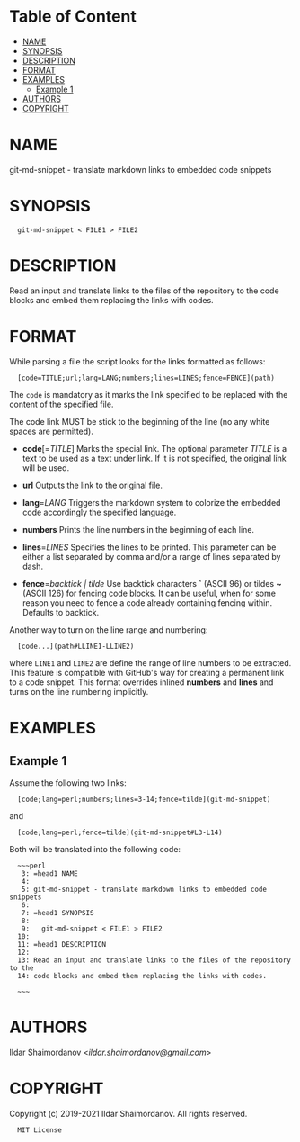 <!-- md-toc-begin -->
# Table of Content
* [NAME](#name)
* [SYNOPSIS](#synopsis)
* [DESCRIPTION](#description)
* [FORMAT](#format)
* [EXAMPLES](#examples)
  * [Example 1](#example-1)
* [AUTHORS](#authors)
* [COPYRIGHT](#copyright)
<!-- md-toc-end -->

# NAME

git-md-snippet - translate markdown links to embedded code snippets

# SYNOPSIS


```
  git-md-snippet < FILE1 > FILE2
```
# DESCRIPTION

Read an input and translate links to the files of the repository to the code blocks and embed them replacing the links with codes.

# FORMAT

While parsing a file the script looks for the links formatted as follows:


```
  [code=TITLE;url;lang=LANG;numbers;lines=LINES;fence=FENCE](path)
```
The `code` is mandatory as it marks the link specified to be replaced with the content of the specified file.

The code link MUST be stick to the beginning of the line (no any white spaces are permitted).

* **code**[=_TITLE_]
  Marks the special link. The optional parameter _TITLE_ is a text to be used as a text under link. If it is not specified, the original link will be used.

* **url**
  Outputs the link to the original file.

* **lang**=_LANG_
  Triggers the markdown system to colorize the embedded code accordingly the specified language.

* **numbers**
  Prints the line numbers in the beginning of each line.

* **lines**=_LINES_
  Specifies the lines to be printed. This parameter can be either a list separated by comma and/or a range of lines separated by dash.

* **fence**=_backtick | tilde_
  Use backtick characters **\`** (ASCII 96) or tildes **~** (ASCII 126) for fencing code blocks. It can be useful, when for some reason you need to fence a code already containing fencing within. Defaults to backtick.


Another way to turn on the line range and numbering:


```
  [code...](path#LLINE1-LLINE2)
```
where `LINE1` and `LINE2` are define the range of line numbers to be extracted. This feature is compatible with GitHub's way for creating a permanent link to a code snippet. This format overrides inlined **numbers** and **lines** and turns on the line numbering implicitly.

# EXAMPLES

## Example 1

Assume the following two links:


```
  [code;lang=perl;numbers;lines=3-14;fence=tilde](git-md-snippet)
```
and


```
  [code;lang=perl;fence=tilde](git-md-snippet#L3-L14)
```
Both will be translated into the following code:


```
  ~~~perl
   3: =head1 NAME
   4:
   5: git-md-snippet - translate markdown links to embedded code snippets
   6:
   7: =head1 SYNOPSIS
   8:
   9:   git-md-snippet < FILE1 > FILE2
  10:
  11: =head1 DESCRIPTION
  12:
  13: Read an input and translate links to the files of the repository to the
  14: code blocks and embed them replacing the links with codes.

  ~~~
```
# AUTHORS

Ildar Shaimordanov <_ildar.shaimordanov@gmail.com_>

# COPYRIGHT

Copyright (c) 2019-2021 Ildar Shaimordanov. All rights reserved.


```
  MIT License
```
